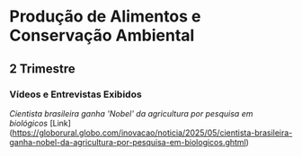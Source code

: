 # Produção de Alimentos e Conservação Ambiental

## 2 Trimestre

### Vídeos e Entrevistas Exibidos
	
*Cientista brasileira ganha 'Nobel' da agricultura por pesquisa em biológicos* [Link] (https://globorural.globo.com/inovacao/noticia/2025/05/cientista-brasileira-ganha-nobel-da-agricultura-por-pesquisa-em-biologicos.ghtml)

